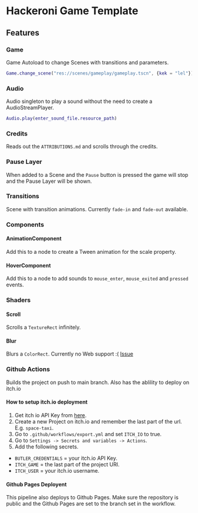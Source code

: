 # Hackeroni Game Template

## Features

### Game

Game Autoload to change Scenes with transitions and parameters.

```gd
Game.change_scene("res://scenes/gameplay/gameplay.tscn", {kek = "lel"})
```

### Audio

Audio singleton to play a sound without the need to create a AudioStreamPlayer.

```gd
Audio.play(enter_sound_file.resource_path)
```

### Credits

Reads out the `ATTRIBUTIONS.md` and scrolls through the credits.

### Pause Layer

When added to a Scene and the `Pause` button is pressed the game will stop and the Pause Layer will be shown.

### Transitions

Scene with transition animations. Currently `fade-in` and `fade-out` available.

### Components

#### AnimationComponent

Add this to a node to create a Tween animation for the scale property.

#### HoverComponent

Add this to a node to add sounds to `mouse_enter`, `mouse_exited` and `pressed` events.

### Shaders

#### Scroll

Scrolls a `TextureRect` infinitely.

#### Blur

Blurs a `ColorRect`. Currently no Web support :( [Issue](https://github.com/godotengine/godot/issues/91717)

### Github Actions

Builds the project on push to main branch. Also has the ablility to deploy on itch.io

#### How to setup itch.io deployment

1. Get itch io API Key from [here](https://itch.io/user/settings/api-keys).
2. Create a new Project on itch.io and remember the last part of the url. E.g. `space-taxi`.
3. Go to `.github/workflows/export.yml` and set `ITCH_IO` to true.
4. Go to `Settings -> Secrets and variables -> Actions`.
5. Add the following secrets.

- `BUTLER_CREDENTIALS` = your itch.io API Key.
- `ITCH_GAME` = the last part of the project URl.
- `ITCH_USER` = your itch.io username.

#### Github Pages Deployent

This pipeline also deploys to Github Pages. Make sure the repository is public and the Github Pages are set to the branch set in the workflow.
